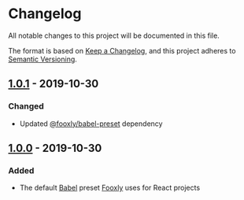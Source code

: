 <!-- markdownlint-disable -->
# Changelog
All notable changes to this project will be documented in this file.

The format is based on [Keep a Changelog](https://keepachangelog.com/en/1.0.0/),
and this project adheres to [Semantic Versioning](https://semver.org/spec/v2.0.0.html).

## [1.0.1] - 2019-10-30
### Changed
- Updated [@fooxly/babel-preset](https://www.npmjs.com/package/@fooxly/babel-preset) dependency

## [1.0.0] - 2019-10-30
### Added
- The default [Babel] preset [Fooxly] uses for React projects

[Babel]: https://babeljs.io/
[Fooxly]: https://www.fooxly.com/

[1.0.1]: https://github.com/Fooxly/babel-preset-react/compare/v1.0.0...v1.0.1
[1.0.0]: https://github.com/Fooxly/babel-preset-react/releases/tag/v1.0.0
